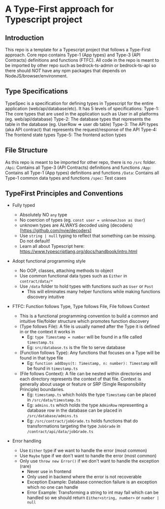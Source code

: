 # A Type-First approach for Typescript project

## Introduction
This repo is a template for a Typescript project that follows a Type-First approach.
Core repo contains Type-1 (App types) and Type-3 (API Contracts) definitions and functions (FTFC).
All code in the repo is meant to be imported by other repo such as bedrock-ts-admin or bedrock-ts-api
so there should *NOT* have any npm packages that depends on NodeJS/browser/environment.

## Type Specifications
TypeSpec is a specification for defining types in Typescript for the entire application (web/api/database/etc).
It has 5 levels of specifications:
Type-1: The core types that are used in the application such as User in all platforms (eg. web/api/database)
Type-2: The database types that represents the table in the database (eg. UserRow => user db table)
Type-3: The API types (aka API contract) that represents the request/response of the API 
Type-4: The frontend state types
Type-5: The frontend action types

## File Structure
As this repo is meant to be imported for other repo, there is no `/src` folder.
`/Api`: Contains all Type-3 (API Contracts) definitions and functions
`/App`: Contains all Type-1 (App types) definitions and functions
`/Data`: Contains all Type-1 common data types and functions
`/spec`: Test cases

## TypeFirst Principles and Conventions
- Fully typed 
  - Absolutely NO `any` type
  - No coercion of types (eg. `const user = unknownJson as User`)
  - unknown types are ALWAYS decoded using (decoders)[https://github.com/nvie/decoders]
  - Use `string | null` typing to reflect that something can be missing. Do not default!
  - Learn all about Typescript here: https://www.typescriptlang.org/docs/handbook/intro.html

- Adopt functional programming style 
  - No OOP, classes, attaching methods to object
  - Use common functional data types such as `Either` in `contract/data/*`
  - Use `/data` folder to hold types with functions such as `User` or `Post`
    - This will eliminates many helper functions while making functions discovery intuitive

- FTFC: Function follows Type, Type follows File, File follows Context
  - This is a functional programming convention to build a common and intuitive file/folder structure which promotes function discovery
  - (Type follows File): A file is usually named after the Type it is defined in or the context it works in
    - Eg: `type Timestamp = number` will be found in a file called `timestamp.ts`
    - Eg: `src/database.ts` is the file to serve database
  - (Function follows Type): Any functions that focuses on a Type will be found in that type file
    - Eg: `function addDays(t: Timestamp, n: number): Timestamp` will be found in `timestamp.ts`
  - (File follows Context): A file can be nested within directories and each directory represents the context of that file.
    Context is generally about usage or feature or SRP (Single Responsibility Principle) boundaries.
    - Eg: `timestamp.ts` which holds the type `Timestamp` can be placed in `/src/data/timestamp.ts`
    - Eg: `admins.ts` which holds the type `AdminRow` representing a database row in the database can be placed in `/src/database/admins.ts`
    - Eg: `/src/contract/jobGrade.ts` holds functions that do transformations targeting the type `JobGrade` in `/contract/api/data/jobGrade.ts`

- Error handling
  - Use `Either` type if we want to handle the error (most common)
  - Use `Maybe` type if we don't want to handle the error (most common)
  - Only use `throw new Error()` if we don't want to handle the exception (rare)
    - Never use in frontend
    - Only used in backend where the error is not recoverable
    - Exception Example: Database connection failure is an exception which no one can handle
    - Error Example: Transforming a string to int may fail which can be handled 
      so we should return `Either<string, number>` or `number | null`

